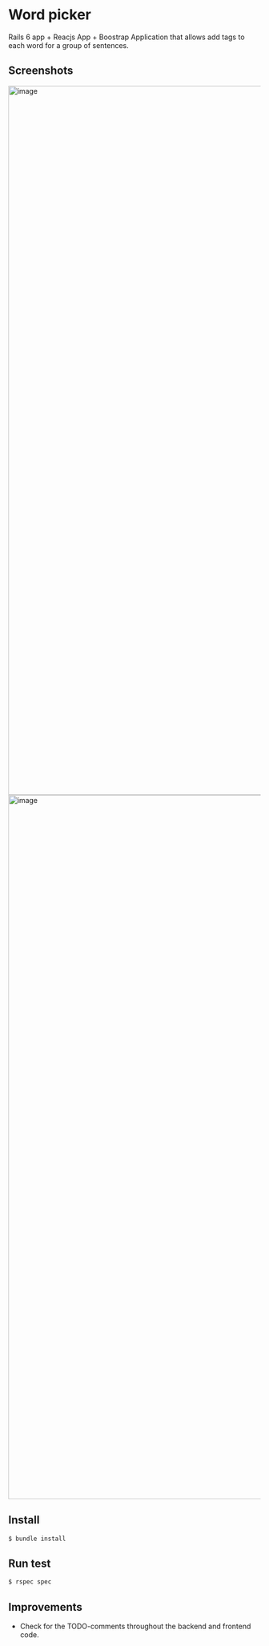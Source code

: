 # Word picker

Rails 6 app + Reacjs App + Boostrap
Application that allows add tags to each word for a group of sentences.


## Screenshots

<img width="1416" alt="image" src="https://user-images.githubusercontent.com/3716432/166325177-cf002a79-aedf-418c-b30b-37950001d5b8.png">

<img width="1406" alt="image" src="https://user-images.githubusercontent.com/3716432/166325221-1ee5e26d-fe5b-407a-8727-1ed66a81ea04.png">

## Install

```bash
$ bundle install
```

## Run test

```bash
$ rspec spec
```

## Improvements
- Check for the TODO-comments throughout the backend and frontend code.


